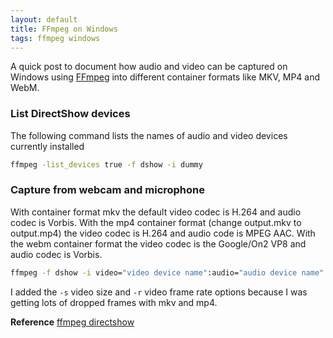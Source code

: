 ```yaml
---
layout: default
title: FFmpeg on Windows
tags: ffmpeg windows
---
```


A quick post to document how audio and video can be captured on Windows using [FFmpeg](http://ffmpeg.zeranoe.com/builds/) into different container formats like MKV, MP4 and WebM.

### List DirectShow devices

The following command lists the names of audio and video devices currently installed

```cmd
ffmpeg -list_devices true -f dshow -i dummy
```

### Capture from webcam and microphone

With container format mkv the default video codec is H.264 and audio codec is Vorbis. With the mp4 container format (change output.mkv to output.mp4) the video codec is H.264 and audio code is MPEG AAC. With the webm container format the video codec is the Google/On2 VP8 and audio codec is Vorbis.

```cmd
ffmpeg -f dshow -i video="video device name":audio="audio device name" -r 25 -s 320x240 output.mkv
```

I added the `-s` video size and `-r` video frame rate options because I was getting lots of dropped frames with mkv and mp4.

**Reference** [ffmpeg directshow](http://betterlogic.com/roger/2011/08/ffmpeg-directshow/)
